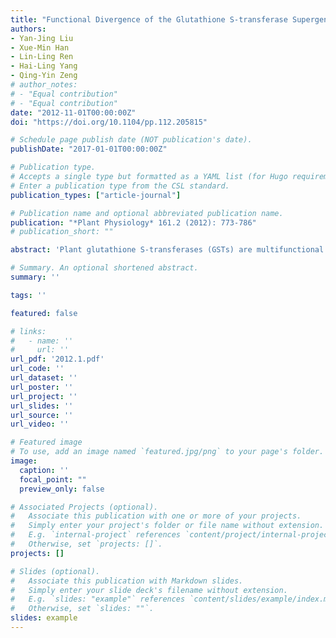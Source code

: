 ```yaml
---
title: "Functional Divergence of the Glutathione S-transferase Supergene Family in Physcomitrella Patens Reveals Complex Patterns of Large Gene Family Evolution in Land Plants"
authors:
- Yan-Jing Liu
- Xue-Min Han
- Lin-Ling Ren
- Hai-Ling Yang
- Qing-Yin Zeng
# author_notes:
# - "Equal contribution"
# - "Equal contribution"
date: "2012-11-01T00:00:00Z"
doi: "https://doi.org/10.1104/pp.112.205815" 

# Schedule page publish date (NOT publication's date).
publishDate: "2017-01-01T00:00:00Z"

# Publication type.
# Accepts a single type but formatted as a YAML list (for Hugo requirements).
# Enter a publication type from the CSL standard.
publication_types: ["article-journal"]

# Publication name and optional abbreviated publication name.
publication: "*Plant Physiology* 161.2 (2012): 773-786"
# publication_short: ""

abstract: 'Plant glutathione S-transferases (GSTs) are multifunctional proteins encoded by a large gene family that play major roles in the detoxification of xenobiotics and oxidative stress metabolism. To date, studies on the GST gene family have focused mainly on vascular plants (particularly agricultural plants). In contrast, little information is available on the molecular characteristics of this large gene family in nonvascular plants. In addition, the evolutionary patterns of this family in land plants remain unclear. In this study, we identified 37 GST genes from the whole genome of the moss Physcomitrella patens, a nonvascular representative of early land plants. The 37 P. patens  GSTs were divided into 10 classes, including two new classes (hemerythrin and iota). However, no tau GSTs were identified, which represent the largest class among vascular plants. P. patens  GST gene family members showed extensive functional divergence in their gene structures, gene expression responses to abiotic stressors, enzymatic characteristics, and the subcellular locations of the encoded proteins. A joint phylogenetic analysis of GSTs from P. patens and other higher vascular plants showed that different class GSTs had distinct duplication patterns during the evolution of land plants. By examining multiple characteristics, this study revealed complex patterns of evolutionary divergence among the GST gene family in land plants.'

# Summary. An optional shortened abstract.
summary: ''

tags: ''

featured: false

# links:
#   - name: ''
#     url: ''
url_pdf: '2012.1.pdf'
url_code: ''
url_dataset: ''
url_poster: ''
url_project: ''
url_slides: ''
url_source: ''
url_video: ''

# Featured image
# To use, add an image named `featured.jpg/png` to your page's folder. 
image:
  caption: ''
  focal_point: ""
  preview_only: false

# Associated Projects (optional).
#   Associate this publication with one or more of your projects.
#   Simply enter your project's folder or file name without extension.
#   E.g. `internal-project` references `content/project/internal-project/index.md`.
#   Otherwise, set `projects: []`.
projects: []

# Slides (optional).
#   Associate this publication with Markdown slides.
#   Simply enter your slide deck's filename without extension.
#   E.g. `slides: "example"` references `content/slides/example/index.md`.
#   Otherwise, set `slides: ""`.
slides: example
---
```



